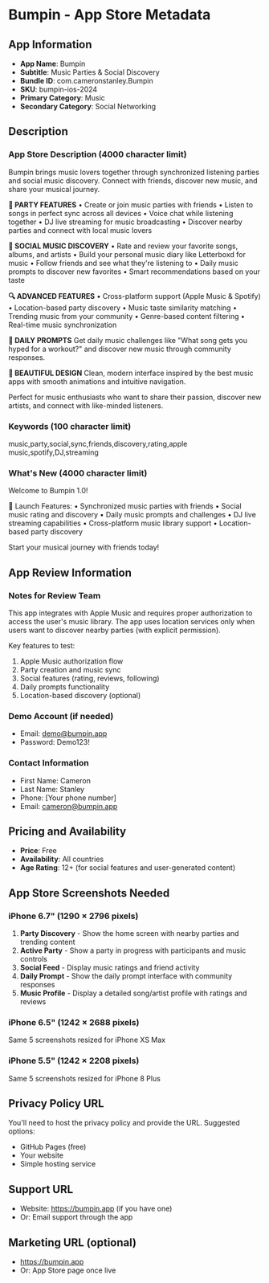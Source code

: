 # Bumpin - App Store Metadata

## App Information
- **App Name**: Bumpin
- **Subtitle**: Music Parties & Social Discovery
- **Bundle ID**: com.cameronstanley.Bumpin
- **SKU**: bumpin-ios-2024
- **Primary Category**: Music
- **Secondary Category**: Social Networking

## Description

### App Store Description (4000 character limit)
Bumpin brings music lovers together through synchronized listening parties and social music discovery. Connect with friends, discover new music, and share your musical journey.

**🎵 PARTY FEATURES**
• Create or join music parties with friends
• Listen to songs in perfect sync across all devices
• Voice chat while listening together
• DJ live streaming for music broadcasting
• Discover nearby parties and connect with local music lovers

**📱 SOCIAL MUSIC DISCOVERY**
• Rate and review your favorite songs, albums, and artists
• Build your personal music diary like Letterboxd for music
• Follow friends and see what they're listening to
• Daily music prompts to discover new favorites
• Smart recommendations based on your taste

**🔍 ADVANCED FEATURES**
• Cross-platform support (Apple Music & Spotify)
• Location-based party discovery
• Music taste similarity matching
• Trending music from your community
• Genre-based content filtering
• Real-time music synchronization

**🎯 DAILY PROMPTS**
Get daily music challenges like "What song gets you hyped for a workout?" and discover new music through community responses.

**🎨 BEAUTIFUL DESIGN**
Clean, modern interface inspired by the best music apps with smooth animations and intuitive navigation.

Perfect for music enthusiasts who want to share their passion, discover new artists, and connect with like-minded listeners.

### Keywords (100 character limit)
music,party,social,sync,friends,discovery,rating,apple music,spotify,DJ,streaming

### What's New (4000 character limit)
Welcome to Bumpin 1.0! 

🎉 Launch Features:
• Synchronized music parties with friends
• Social music rating and discovery
• Daily music prompts and challenges
• DJ live streaming capabilities
• Cross-platform music library support
• Location-based party discovery

Start your musical journey with friends today!

## App Review Information

### Notes for Review Team
This app integrates with Apple Music and requires proper authorization to access the user's music library. The app uses location services only when users want to discover nearby parties (with explicit permission).

Key features to test:
1. Apple Music authorization flow
2. Party creation and music sync
3. Social features (rating, reviews, following)
4. Daily prompts functionality
5. Location-based discovery (optional)

### Demo Account (if needed)
- Email: demo@bumpin.app
- Password: Demo123!

### Contact Information
- First Name: Cameron
- Last Name: Stanley
- Phone: [Your phone number]
- Email: cameron@bumpin.app

## Pricing and Availability
- **Price**: Free
- **Availability**: All countries
- **Age Rating**: 12+ (for social features and user-generated content)

## App Store Screenshots Needed

### iPhone 6.7" (1290 × 2796 pixels)
1. **Party Discovery** - Show the home screen with nearby parties and trending content
2. **Active Party** - Show a party in progress with participants and music controls
3. **Social Feed** - Display music ratings and friend activity
4. **Daily Prompt** - Show the daily prompt interface with community responses
5. **Music Profile** - Display a detailed song/artist profile with ratings and reviews

### iPhone 6.5" (1242 × 2688 pixels)
Same 5 screenshots resized for iPhone XS Max

### iPhone 5.5" (1242 × 2208 pixels)
Same 5 screenshots resized for iPhone 8 Plus

## Privacy Policy URL
You'll need to host the privacy policy and provide the URL. Suggested options:
- GitHub Pages (free)
- Your website
- Simple hosting service

## Support URL
- Website: https://bumpin.app (if you have one)
- Or: Email support through the app

## Marketing URL (optional)
- https://bumpin.app
- Or: App Store page once live
